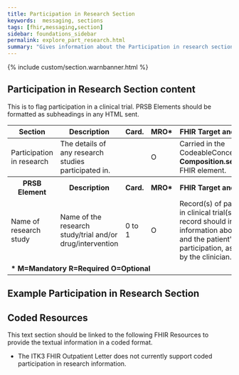 ```yaml
---
title: Participation in Research Section
keywords:  messaging, sections
tags: [fhir,messaging,section]
sidebar: foundations_sidebar
permalink: explore_part_research.html
summary: "Gives information about the Participation in research section"
---
```


{% include custom/section.warnbanner.html %}

## Participation in Research Section content ##
This is to flag participation in a clinical trial. PRSB Elements should be formatted as subheadings in any HTML sent.

<table style="width:100%;max-width: 100%;">
	<thead>
		<tr>
			<th width="15%">Section</th>
			<th width="35%">Description</th>
			<th width="5%">Card.</th>
			<th width="5%">MRO*</th>
			<th width="40%">FHIR Target and Guidance</th>
		</tr>
	</thead>
	<tbody>
		<tr>
			<td>Participation in research</td>
			<td>The details of any research studies participated in.</td>
			<td>&nbsp;</td>
			<td>O</td>
			<td>Carried in the CodeableConcept of <b>Composition.section.code</b> FHIR element.</td>
		</tr>
		<tr>
			<th>PRSB Element</th>
			<th>Description</th>
			<th>Card.</th>
			<th>MRO*</th>
			<th>FHIR Target and Guidance</th>		
		</tr>
		<tr>
			<td>Name of research study</td>
			<td>Name of the research study/trial and/or drug/intervention</td>
			<td>0 to 1</td>
			<td>O</td>
			<td>Record(s) of participation in clinical trial(s). Each record should include information about the trial and the patient's participation, as recorded by the clinician. Text only.</td>
		</tr>
		<tr>
		<td colspan="5"><b>* M=Mandatory R=Required O=Optional</b></td>
		</tr>
	</tbody>
</table>

##  Example Participation in Research Section ##

<script src="https://gist.github.com/IOPS-DEV/9cd8f422a7c1e323ed42ac424a5830db.js"></script>

## Coded Resources ##

This text section should be linked to the following FHIR Resources to provide the textual information in a coded format.

- The ITK3 FHIR Outpatient Letter does not currently support coded participation in research information.






